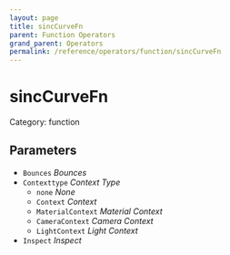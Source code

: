 ```yaml
---
layout: page
title: sincCurveFn
parent: Function Operators
grand_parent: Operators
permalink: /reference/operators/function/sincCurveFn
---
```


# sincCurveFn

Category: function



## Parameters

* `Bounces` *Bounces*
* `Contexttype` *Context Type*
  * `none` *None*
  * `Context` *Context*
  * `MaterialContext` *Material Context*
  * `CameraContext` *Camera Context*
  * `LightContext` *Light Context*
* `Inspect` *Inspect*